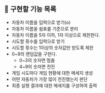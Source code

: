 # 

## 📝 구현할 기능 목록

- 자동차 이름을 입력으로 받기(o)
- 자동차 이름을 쉼표를 기준으로 분리
- 자동차 이름을 5자 이하, 1자 이상으로 제한한다.
- 시도할 횟수를 입력으로 받기
- 시도할 횟수는 1이상의 숫자값만 받도록 제한
- 0~9의 랜덤값을 구한다.
  - 0~3의 숫자면 멈춤
  - 4~9의 숫자면 전진
- 게임 시도마다 게임 현황에 대한 메세지 생성
- 어떤 자동차가 가장 많이 전진했는지 판단
- 최종 실행 결과에 대한 메세지를 구성하여 출력